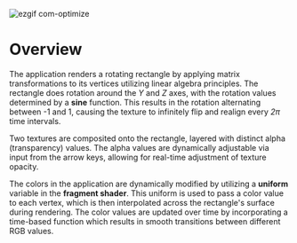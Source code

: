 ![ezgif com-optimize](https://github.com/user-attachments/assets/30ddff54-bee7-49c2-9db3-2cc49d9e70f9)
# Overview
The application renders a rotating rectangle by applying matrix transformations to its vertices utilizing linear algebra principles. The rectangle does rotation around the *Y* and *Z* axes, with the rotation values determined by a **sine** function. This results in the rotation alternating between -1 and 1, causing the texture to infinitely flip and realign every *2π* time intervals.

Two textures are composited onto the rectangle, layered with distinct alpha (transparency) values. The alpha values are dynamically adjustable via input from the arrow keys, allowing for real-time adjustment of texture opacity.

The colors in the application are dynamically modified by utilizing a **uniform** variable in the **fragment shader**. This uniform is used to pass a color value to each vertex, which is then interpolated across the rectangle's surface during rendering. The color values are updated over time by incorporating a time-based function which results in smooth transitions between different RGB values.
